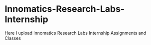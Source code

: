# Innomatics-Research-Labs-Internship
Here I upload Innomatics Research Labs Internship Assignments and Classes
